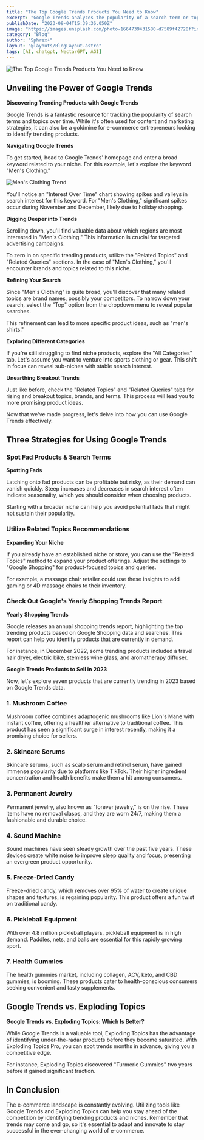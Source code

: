 ```yaml
---
title: "The Top Google Trends Products You Need to Know"
excerpt: "Google Trends analyzes the popularity of a search term or topic and grades it based on its peak popularity"
publishDate: "2023-09-04T15:39:36.050Z"
image: "https://images.unsplash.com/photo-1664739431580-d7589f42728f?ixlib=rb-4.0.3&ixid=M3wxMjA3fDB8MHxwaG90by1wYWdlfHx8fGVufDB8fHx8fA%3D%3D&auto=format&fit=crop&w=1470&q=80"
category: "Blog"
author: "Sphrex+"
layout: "@layouts/BlogLayout.astro"
tags: [AI, chatgpt, NectarGPT, AGI]
---
```


<p><img src="https://images.unsplash.com/photo-1511296265581-c2450046447d?ixlib=rb-4.0.3&ixid=M3wxMjA3fDB8MHxwaG90by1wYWdlfHx8fGVufDB8fHx8fA%3D%3D&auto=format&fit=crop&w=1364&q=80" alt="The Top Google Trends Products You Need to Know" /></p>

<h2 id="unveiling-the-power-of-google-trends">Unveiling the Power of Google Trends</h2>
<p><strong> Discovering Trending Products with Google Trends</strong></p>
<p>Google Trends is a fantastic resource for tracking the popularity of search terms and topics over time. While it&#39;s often used for content and marketing strategies, it can also be a goldmine for e-commerce entrepreneurs looking to identify trending products.</p>
<p><strong> Navigating Google Trends</strong></p>
<p>To get started, head to Google Trends&#39; homepage and enter a broad keyword related to your niche. For this example, let&#39;s explore the keyword &quot;Men&#39;s Clothing.&quot;</p>
<p><img src="https://example.com/mens-clothing-trend-image" alt="Men&#39;s Clothing Trend"></p>
<p>You&#39;ll notice an &quot;Interest Over Time&quot; chart showing spikes and valleys in search interest for this keyword. For &quot;Men&#39;s Clothing,&quot; significant spikes occur during November and December, likely due to holiday shopping.</p>
<p><strong> Digging Deeper into Trends</strong></p>
<p>Scrolling down, you&#39;ll find valuable data about which regions are most interested in &quot;Men&#39;s Clothing.&quot; This information is crucial for targeted advertising campaigns.</p>
<p>To zero in on specific trending products, utilize the &quot;Related Topics&quot; and &quot;Related Queries&quot; sections. In the case of &quot;Men&#39;s Clothing,&quot; you&#39;ll encounter brands and topics related to this niche.</p>
<p><strong> Refining Your Search</strong></p>
<p>Since &quot;Men&#39;s Clothing&quot; is quite broad, you&#39;ll discover that many related topics are brand names, possibly your competitors. To narrow down your search, select the &quot;Top&quot; option from the dropdown menu to reveal popular searches.</p>
<p>This refinement can lead to more specific product ideas, such as &quot;men&#39;s shirts.&quot;</p>
<p><strong> Exploring Different Categories</strong></p>
<p>If you&#39;re still struggling to find niche products, explore the &quot;All Categories&quot; tab. Let&#39;s assume you want to venture into sports clothing or gear. This shift in focus can reveal sub-niches with stable search interest.</p>
<p><strong> Unearthing Breakout Trends</strong></p>
<p>Just like before, check the &quot;Related Topics&quot; and &quot;Related Queries&quot; tabs for rising and breakout topics, brands, and terms. This process will lead you to more promising product ideas.</p>
<p>Now that we&#39;ve made progress, let&#39;s delve into how you can use Google Trends effectively.</p>
<h2 id="three-strategies-for-using-google-trends">Three Strategies for Using Google Trends</h2>
<h3 id="spot-fad-products-search-terms">Spot Fad Products &amp; Search Terms</h3>
<p><strong> Spotting Fads</strong></p>
<p>Latching onto fad products can be profitable but risky, as their demand can vanish quickly. Steep increases and decreases in search interest often indicate seasonality, which you should consider when choosing products.</p>
<p>Starting with a broader niche can help you avoid potential fads that might not sustain their popularity.</p>
<h3 id="utilize-related-topics-recommendations">Utilize Related Topics Recommendations</h3>
<p><strong> Expanding Your Niche</strong></p>
<p>If you already have an established niche or store, you can use the &quot;Related Topics&quot; method to expand your product offerings. Adjust the settings to &quot;Google Shopping&quot; for product-focused topics and queries.</p>
<p>For example, a massage chair retailer could use these insights to add gaming or 4D massage chairs to their inventory.</p>
<h3 id="check-out-google-s-yearly-shopping-trends-report">Check Out Google&#39;s Yearly Shopping Trends Report</h3>
<p><strong> Yearly Shopping Trends</strong></p>
<p>Google releases an annual shopping trends report, highlighting the top trending products based on Google Shopping data and searches. This report can help you identify products that are currently in demand.</p>
<p>For instance, in December 2022, some trending products included a travel hair dryer, electric bike, stemless wine glass, and aromatherapy diffuser.</p>
<p><strong> Google Trends Products to Sell in 2023</strong></p>
<p>Now, let&#39;s explore seven products that are currently trending in 2023 based on Google Trends data.</p>
<h3 id="1-mushroom-coffee">1. Mushroom Coffee</h3>
<p>Mushroom coffee combines adaptogenic mushrooms like Lion&#39;s Mane with instant coffee, offering a healthier alternative to traditional coffee. This product has seen a significant surge in interest recently, making it a promising choice for sellers.</p>
<h3 id="2-skincare-serums">2. Skincare Serums</h3>
<p>Skincare serums, such as scalp serum and retinol serum, have gained immense popularity due to platforms like TikTok. Their higher ingredient concentration and health benefits make them a hit among consumers.</p>
<h3 id="3-permanent-jewelry">3. Permanent Jewelry</h3>
<p>Permanent jewelry, also known as &quot;forever jewelry,&quot; is on the rise. These items have no removal clasps, and they are worn 24/7, making them a fashionable and durable choice.</p>
<h3 id="4-sound-machine">4. Sound Machine</h3>
<p>Sound machines have seen steady growth over the past five years. These devices create white noise to improve sleep quality and focus, presenting an evergreen product opportunity.</p>
<h3 id="5-freeze-dried-candy">5. Freeze-Dried Candy</h3>
<p>Freeze-dried candy, which removes over 95% of water to create unique shapes and textures, is regaining popularity. This product offers a fun twist on traditional candy.</p>
<h3 id="6-pickleball-equipment">6. Pickleball Equipment</h3>
<p>With over 4.8 million pickleball players, pickleball equipment is in high demand. Paddles, nets, and balls are essential for this rapidly growing sport.</p>
<h3 id="7-health-gummies">7. Health Gummies</h3>
<p>The health gummies market, including collagen, ACV, keto, and CBD gummies, is booming. These products cater to health-conscious consumers seeking convenient and tasty supplements.</p>
<h2 id="google-trends-vs-exploding-topics">Google Trends vs. Exploding Topics</h2>
<p><strong> Google Trends vs. Exploding Topics: Which Is Better?</strong></p>
<p>While Google Trends is a valuable tool, Exploding Topics has the advantage of identifying under-the-radar products before they become saturated. With Exploding Topics Pro, you can spot trends months in advance, giving you a competitive edge.</p>
<p>For instance, Exploding Topics discovered &quot;Turmeric Gummies&quot; two years before it gained significant traction.</p>
<h2 id="in-conclusion">In Conclusion</h2>
<p>The e-commerce landscape is constantly evolving. Utilizing tools like Google Trends and Exploding Topics can help you stay ahead of the competition by identifying trending products and niches. Remember that trends may come and go, so it&#39;s essential to adapt and innovate to stay successful in the ever-changing world of e-commerce.</p>